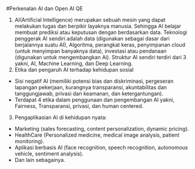 #Perkenalan AI dan Open AI QE

1. AI(Artificial Intelligence) merupakan sebuah mesin yang dapat melakukan tugas dan berpikir layaknya manusia. Sehingga AI belajar membuat prediksi atau keputusan dengan berdasarkan data. Teknologi penggerak AI sendiri adalah data (digunakan sebagai dasar dari berjalannya suatu AI), Algoritma, perangkat keras, penyimpanan cloud (untuk menyimpan banyaknya data), investasi atau pendanaan (digunakan untuk mengembangkan Ai). Struktur AI sendiri terdiri dari 3 yakni, AI, Machine Learning, dan Deep Learning. 
2. Etika dan pengaruh AI terhadap kehidupan sosial 
 - Sisi negatif AI (memiliki potensi bias dan diskriminasi, pergeseran lapangan pekerjaan, kurangnya transparansi, akuntabilitas dan tanggungjawab, privasi dan keamanan, dan ketergantungan).
 - Terdapat 4 etika dalam penggunaan dan pengembangan AI yakni, Fairness, Transparansi, privasi, dan human centered. 
3. Pengaplikasian AI di kehidupan nyata: 
 - Marketing (sales forecasting, content personalization, dynamic pricing).
 - HealthCare (Personalized medicine, medical image analysis, patient monitoring).
 - Aplikasi berbasis AI (face recognition, speech recognition, autonomous vehicle, sentiment analysis).
 - Dan lain sebagainya. 

